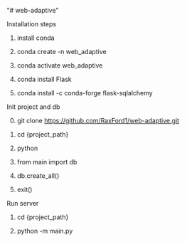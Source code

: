 "# web-adaptive" 

Installation steps
1) install conda

2) conda create -n web_adaptive

3) conda activate web_adaptive

4) conda install Flask

5) conda install -c conda-forge flask-sqlalchemy

Init project and db

0) git clone https://github.com/RaxFord1/web-adaptive.git

1) cd {project_path} 

2) python

3) from main import db

4) db.create_all()

5) exit()

Run server 

1) cd {project_path}

2) python -m main.py
